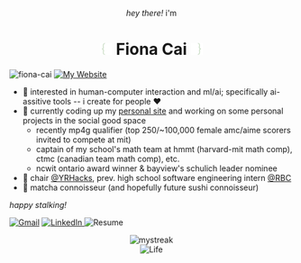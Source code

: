 <p align="center"><em>hey there!</em> i'm</p>

<h1 align="center">
  <img src="IMG_8044-removebg-preview.png" width="21"/>
  Fiona Cai
  <img src="IMG_8045-removebg-preview.png" width="21"/>
</h1>

<img src="https://komarev.com/ghpvc/?username=fiona-cai&label=Profile%20views&color=56744E&style=flat" alt="fiona-cai" /> [![My Website](https://img.shields.io/website-up-down-green-red/http/shields.io)](https://fiona-cai.vercel.app/)

- 🌱 interested in human-computer interaction and ml/ai; specifically ai-assitive tools -- i create for people ♥
- 🌱 currently coding up my [personal site](https://fiona-cai.vercel.app/) and working on some personal projects in the social good space
    - recently mp4g qualifier (top 250/~100,000 female amc/aime scorers invited to compete at mit)
    - captain of my school's math team at hmmt (harvard-mit math comp), ctmc (canadian team math comp), etc.
    - ncwit ontario award winner & bayview's schulich leader nominee
- 🌱 chair [@YRHacks](https://github.com/yrhacks), prev. high school software engineering intern [@RBC](https://www.rbc.com/about-rbc.html)
- 🍵 matcha connoisseur (and hopefully future sushi connoisseur)


_happy stalking!_

[![Gmail](https://img.shields.io/badge/-D14836?style=flat-square&logo=gmail&logoColor=white)](mailto:fiona.cai899@gmail.com)
[![LinkedIn](https://img.shields.io/badge/linkedin-%230077B5.svg?style=flat-square&logo=linkedin&logoColor=white)
](https://www.linkedin.com/in/fiona--cai/)
![Resume](https://img.shields.io/badge/my%20resume-56744E.svg?style=flat-square&logo=readme&logoColor=white)

<div style="text-align: center;" align="center">
    <img src="https://nirzak-streak-stats.vercel.app/?user=fiona-cai&theme=ocean-gradient&hide_border=true&background=45%2C56744E%2C222D1F" alt="mystreak">
    <br/>
    <img src="https://img.shields.io/badge/academic_status-getting%20my%20IB%20diploma%20%26%20uni%20decisions-56744E" alt="Life">
  </div>
